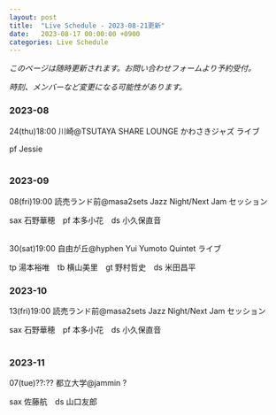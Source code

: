 ```yaml
---
layout: post
title:  "Live Schedule - 2023-08-21更新"
date:   2023-08-17 00:00:00 +0900
categories: Live Schedule
---
```


_このページは随時更新されます。お問い合わせフォームより予約受付。_

_時刻、メンバーなど変更になる可能性があります。_

### 2023-08

24(thu)18:00 川崎@TSUTAYA SHARE LOUNGE かわさきジャズ ライブ

pf Jessie
<br><br>

### 2023-09

08(fri)19:00 読売ランド前@masa2sets Jazz Night/Next Jam セッション

sax 石野華穂　pf 本多小花　ds 小久保直音
<br><br>

30(sat)19:00 自由が丘@hyphen Yui Yumoto Quintet ライブ

tp 湯本裕唯　tb 横山美里　gt 野村哲史　ds 米田昌平

### 2023-10

13(fri)19:00 読売ランド前@masa2sets Jazz Night/Next Jam セッション

sax 石野華穂　pf 本多小花　ds 小久保直音
<br><br>

### 2023-11

07(tue)??:?? 都立大学@jammin ?

sax 佐藤航　ds 山口友郎
